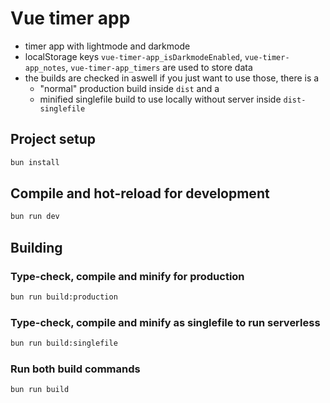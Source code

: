 # Vue timer app

- timer app with lightmode and darkmode
- localStorage keys `vue-timer-app_isDarkmodeEnabled`, `vue-timer-app_notes`, `vue-timer-app_timers` are used to store data
- the builds are checked in aswell if you just want to use those, there is a
	- "normal" production build inside `dist` and a
	- minified singlefile build to use locally without server inside `dist-singlefile`

## Project setup
```sh
bun install
```

## Compile and hot-reload for development
```sh
bun run dev
```

## Building

### Type-check, compile and minify for production
```sh
bun run build:production
```

### Type-check, compile and minify as singlefile to run serverless
```sh
bun run build:singlefile
```

### Run both build commands
```sh
bun run build
```